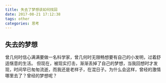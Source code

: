 ```yaml
---
title: 失去了梦想该如何找回
date: 2017-08-21 17:12:38
tags: other
categories: 思考
---
```


## 失去的梦想

曾几何时信心满满要做一名科学家，曾几何时无限畅想要有自己的小发明，过着舒适惬意的生活。
但现在，被现实打击，渐渐丢掉了自己的梦想，当我回想时才发现，时间早已匆匆流逝，而我还是老样子，在混日子。为什么会这样，曾经的激情哪里去了？曾经的梦想呢？

